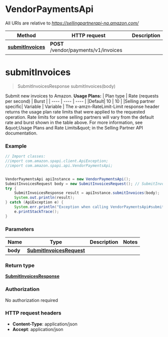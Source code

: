 # VendorPaymentsApi

All URIs are relative to *https://sellingpartnerapi-na.amazon.com/*

Method | HTTP request | Description
------------- | ------------- | -------------
[**submitInvoices**](VendorPaymentsApi.md#submitInvoices) | **POST** /vendor/payments/v1/invoices | 

<a name="submitInvoices"></a>
# **submitInvoices**
> SubmitInvoicesResponse submitInvoices(body)



Submit new invoices to Amazon.  **Usage Plans:**  | Plan type | Rate (requests per second) | Burst | | ---- | ---- | ---- | |Default| 10 | 10 | |Selling partner specific| Variable | Variable |  The x-amzn-RateLimit-Limit response header returns the usage plan rate limits that were applied to the requested operation. Rate limits for some selling partners will vary from the default rate and burst shown in the table above. For more information, see \&quot;Usage Plans and Rate Limits\&quot; in the Selling Partner API documentation.

### Example
```java
// Import classes:
//import com.amazon.spapi.client.ApiException;
//import com.amazon.spapi.api.VendorPaymentsApi;


VendorPaymentsApi apiInstance = new VendorPaymentsApi();
SubmitInvoicesRequest body = new SubmitInvoicesRequest(); // SubmitInvoicesRequest | 
try {
    SubmitInvoicesResponse result = apiInstance.submitInvoices(body);
    System.out.println(result);
} catch (ApiException e) {
    System.err.println("Exception when calling VendorPaymentsApi#submitInvoices");
    e.printStackTrace();
}
```

### Parameters

Name | Type | Description  | Notes
------------- | ------------- | ------------- | -------------
 **body** | [**SubmitInvoicesRequest**](SubmitInvoicesRequest.md)|  |

### Return type

[**SubmitInvoicesResponse**](SubmitInvoicesResponse.md)

### Authorization

No authorization required

### HTTP request headers

 - **Content-Type**: application/json
 - **Accept**: application/json

